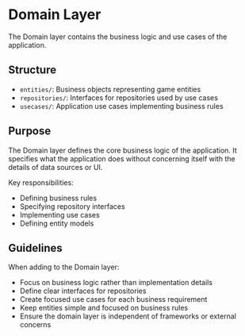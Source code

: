# Domain Layer

The Domain layer contains the business logic and use cases of the application.

## Structure

- `entities/`: Business objects representing game entities
- `repositories/`: Interfaces for repositories used by use cases
- `usecases/`: Application use cases implementing business rules

## Purpose

The Domain layer defines the core business logic of the application. It specifies what the application does without concerning itself with the details of data sources or UI.

Key responsibilities:
- Defining business rules
- Specifying repository interfaces
- Implementing use cases
- Defining entity models

## Guidelines

When adding to the Domain layer:
- Focus on business logic rather than implementation details
- Define clear interfaces for repositories
- Create focused use cases for each business requirement
- Keep entities simple and focused on business rules
- Ensure the domain layer is independent of frameworks or external concerns
